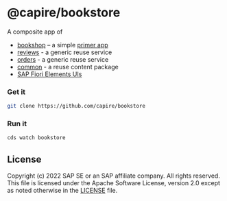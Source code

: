 # @capire/bookstore

A composite app of

- [bookshop](../bookshop) – a simple [primer app](https://cap.cloud.sap/docs/get-started/in-a-nutshell)
- [reviews](../reviews) - a generic reuse service
- [orders](../orders) - a generic reuse service
- [common](../common) - a reuse content package
- [SAP Fiori Elements UIs](app)


### Get it

```sh
git clone https://github.com/capire/bookstore
```


### Run it

```sh
cds watch bookstore
```


## License

Copyright (c) 2022 SAP SE or an SAP affiliate company. All rights reserved. This file is licensed under the Apache Software License, version 2.0 except as noted otherwise in the [LICENSE](LICENSE) file.
